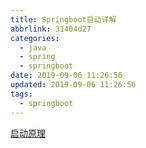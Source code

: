 ```yaml
---
title: Springboot启动详解
abbrlink: 31404d27
categories:
  - java
  - spring
  - springboot
date: 2019-09-06 11:26:56
updated: 2019-09-06 11:26:56
tags:
  - springboot
---
```


[启动原理](https://zhuanlan.zhihu.com/p/60475611)
